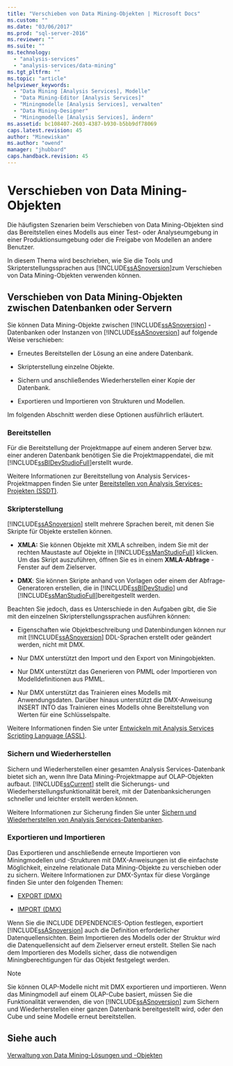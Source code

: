 ```yaml
---
title: "Verschieben von Data Mining-Objekten | Microsoft Docs"
ms.custom: ""
ms.date: "03/06/2017"
ms.prod: "sql-server-2016"
ms.reviewer: ""
ms.suite: ""
ms.technology: 
  - "analysis-services"
  - "analysis-services/data-mining"
ms.tgt_pltfrm: ""
ms.topic: "article"
helpviewer_keywords: 
  - "Data Mining [Analysis Services], Modelle"
  - "Data Mining-Editor [Analysis Services]"
  - "Miningmodelle [Analysis Services], verwalten"
  - "Data Mining-Designer"
  - "Miningmodelle [Analysis Services], ändern"
ms.assetid: bc108407-2603-4387-b930-b5bb9df78069
caps.latest.revision: 45
author: "Minewiskan"
ms.author: "owend"
manager: "jhubbard"
caps.handback.revision: 45
---
```

# Verschieben von Data Mining-Objekten
  Die häufigsten Szenarien beim Verschieben von Data Mining-Objekten sind das Bereitstellen eines Modells aus einer Test- oder Analyseumgebung in einer Produktionsumgebung oder die Freigabe von Modellen an andere Benutzer.  
  
 In diesem Thema wird beschrieben, wie Sie die Tools und Skripterstellungssprachen aus [!INCLUDE[ssASnoversion](../../includes/ssasnoversion-md.md)]zum Verschieben von Data Mining-Objekten verwenden können.  
  
## Verschieben von Data Mining-Objekten zwischen Datenbanken oder Servern  
 Sie können Data Mining-Objekte zwischen [!INCLUDE[ssASnoversion](../../includes/ssasnoversion-md.md)] -Datenbanken oder Instanzen von [!INCLUDE[ssASnoversion](../../includes/ssasnoversion-md.md)] auf folgende Weise verschieben:  
  
-   Erneutes Bereitstellen der Lösung an eine andere Datenbank.  
  
-   Skripterstellung einzelne Objekte.  
  
-   Sichern und anschließendes Wiederherstellen einer Kopie der Datenbank.  
  
-   Exportieren und Importieren von Strukturen und Modellen.  
  
 Im folgenden Abschnitt werden diese Optionen ausführlich erläutert.  
  
### Bereitstellen  
 Für die Bereitstellung der Projektmappe auf einem anderen Server bzw. einer anderen Datenbank benötigen Sie die Projektmappendatei, die mit [!INCLUDE[ssBIDevStudioFull](../../includes/ssbidevstudiofull-md.md)]erstellt wurde.  
  
 Weitere Informationen zur Bereitstellung von Analysis Services-Projektmappen finden Sie unter [Bereitstellen von Analysis Services-Projekten &#40;SSDT&#41;](../../analysis-services/multidimensional-models/deploy-analysis-services-projects-ssdt.md).  
  
### Skripterstellung  
 [!INCLUDE[ssASnoversion](../../includes/ssasnoversion-md.md)] stellt mehrere Sprachen bereit, mit denen Sie Skripte für Objekte erstellen können.  
  
-   **XMLA:** Sie können Objekte mit XMLA schreiben, indem Sie mit der rechten Maustaste auf Objekte in [!INCLUDE[ssManStudioFull](../../includes/ssmanstudiofull-md.md)] klicken. Um das Skript auszuführen, öffnen Sie es in einem **XMLA-Abfrage** -Fenster auf dem Zielserver.  
  
-   **DMX**: Sie können Skripte anhand von Vorlagen oder einem der Abfrage-Generatoren erstellen, die in [!INCLUDE[ssBIDevStudio](../../includes/ssbidevstudio-md.md)] und [!INCLUDE[ssManStudioFull](../../includes/ssmanstudiofull-md.md)]bereitgestellt werden.  
  
 Beachten Sie jedoch, dass es Unterschiede in den Aufgaben gibt, die Sie mit den einzelnen Skripterstellungssprachen ausführen können:  
  
-   Eigenschaften wie Objektbeschreibung und Datenbindungen können nur mit [!INCLUDE[ssASnoversion](../../includes/ssasnoversion-md.md)] DDL-Sprachen erstellt oder geändert werden, nicht mit DMX.  
  
-   Nur DMX unterstützt den Import und den Export von Miningobjekten.  
  
-   Nur DMX unterstützt das Generieren von PMML oder Importieren von Modelldefinitionen aus PMML.  
  
-   Nur DMX unterstützt das Trainieren eines Modells mit Anwendungsdaten. Darüber hinaus unterstützt die DMX-Anweisung INSERT INTO das Trainieren eines Modells ohne Bereitstellung von Werten für eine Schlüsselspalte.  
  
 Weitere Informationen finden Sie unter [Entwickeln mit Analysis Services Scripting Language &#40;ASSL&#41;](../../analysis-services/multidimensional-models/scripting-language-assl/developing-with-analysis-services-scripting-language-assl.md).  
  
### Sichern und Wiederherstellen  
 Sichern und Wiederherstellen einer gesamten Analysis Services-Datenbank bietet sich an, wenn Ihre Data Mining-Projektmappe auf OLAP-Objekten aufbaut. [!INCLUDE[ssCurrent](../../includes/sscurrent-md.md)] stellt die Sicherungs- und Wiederherstellungsfunktionalität bereit, mit der Datenbanksicherungen schneller und leichter erstellt werden können.  
  
 Weitere Informationen zur Sicherung finden Sie unter [Sichern und Wiederherstellen von Analysis Services-Datenbanken](../../analysis-services/multidimensional-models/backup-and-restore-of-analysis-services-databases.md).  
  
### Exportieren und Importieren  
 Das Exportieren und anschließende erneute Importieren von Miningmodellen und -Strukturen mit DMX-Anweisungen ist die einfachste Möglichkeit, einzelne relationale Data Mining-Objekte zu verschieben oder zu sichern. Weitere Informationen zur DMX-Syntax für diese Vorgänge finden Sie unter den folgenden Themen:  
  
-   [EXPORT &#40;DMX&#41;](../../dmx/export-dmx.md)  
  
-   [IMPORT &#40;DMX&#41;](../../dmx/import-dmx.md)  
  
 Wenn Sie die INCLUDE DEPENDENCIES-Option festlegen, exportiert [!INCLUDE[ssASnoversion](../../includes/ssasnoversion-md.md)] auch die Definition erforderlicher Datenquellensichten. Beim Importieren des Modells oder der Struktur wird die Datenquellensicht auf dem Zielserver erneut erstellt. Stellen Sie nach dem Importieren des Modells sicher, dass die notwendigen Miningberechtigungen für das Objekt festgelegt werden.  
  
> [!NOTE]  
>  Sie können OLAP-Modelle nicht mit DMX exportieren und importieren. Wenn das Miningmodell auf einem OLAP-Cube basiert, müssen Sie die Funktionalität verwenden, die von [!INCLUDE[ssASnoversion](../../includes/ssasnoversion-md.md)] zum Sichern und Wiederherstellen einer ganzen Datenbank bereitgestellt wird, oder den Cube und seine Modelle erneut bereitstellen.  
  
## Siehe auch  
 [Verwaltung von Data Mining-Lösungen und -Objekten](../../analysis-services/data-mining/management-of-data-mining-solutions-and-objects.md)  
  
  